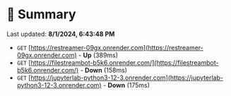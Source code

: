 # 📖 Summary
Last updated: **8/1/2024, 6:43:48 PM**

- `GET` [https://restreamer-09gx.onrender.com](https://restreamer-09gx.onrender.com) - **Up** (389ms)
- `GET` [https://filestreambot-b5k6.onrender.com/](https://filestreambot-b5k6.onrender.com/) - **Down** (158ms)
- `GET` [https://jupyterlab-python3-12-3.onrender.com](https://jupyterlab-python3-12-3.onrender.com) - **Down** (175ms)
